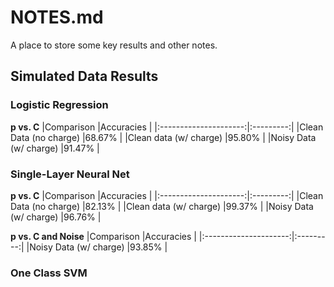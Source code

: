 # NOTES.md
A place to store some key results and other notes.

## Simulated Data Results
### Logistic Regression
**p vs. C**
|Comparison             |Accuracies |
|:---------------------:|:---------:|
|Clean Data (no charge) |68.67%     |
|Clean data (w/ charge) |95.80%     |
|Noisy Data (w/ charge) |91.47%     |


### Single-Layer Neural Net
**p vs. C**
|Comparison             |Accuracies |
|:---------------------:|:---------:|
|Clean Data (no charge) |82.13%     |
|Clean data (w/ charge) |99.37%     |
|Noisy Data (w/ charge) |96.76%     |


**p vs. C and Noise**
|Comparison             |Accuracies |
|:---------------------:|:---------:|
|Noisy Data (w/ charge) |93.85%     |


### One Class SVM
